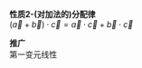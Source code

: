 **性质2-(对加法的)分配律**  
$(\vec a + \vec b)\cdot \vec c = \vec a \cdot \vec c + \vec b \cdot \vec c$  
  
**推广**  
第一变元线性  
